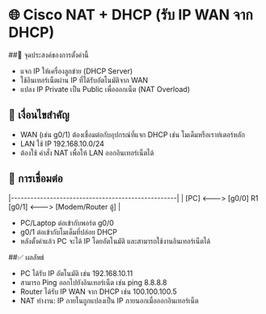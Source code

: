 # 🌐 Cisco NAT + DHCP (รับ IP WAN จาก DHCP)
##🎯 จุดประสงค์ของการตั้งค่านี้
- แจก IP ให้เครื่องลูกข่าย (DHCP Server)
- ใช้อินเทอร์เน็ตผ่าน IP ที่ได้รับอัตโนมัติจาก WAN
- แปลง IP Private เป็น Public เพื่อออกเน็ต (NAT Overload)

## 📌 เงื่อนไขสำคัญ
- WAN (เช่น g0/1) ต้องเชื่อมต่อกับอุปกรณ์ที่แจก DHCP เช่น โมเด็มหรือเราท์เตอร์หลัก
- LAN ใช้ IP 192.168.10.0/24
- ต้องใช้ คำสั่ง NAT เพื่อให้ LAN ออกอินเทอร์เน็ตได้

## 🔌 การเชื่อมต่อ
|---------------------------------------------------|
| [PC] <---> [g0/0] R1 [g0/1] <---> [Modem/Router ตู้] |

- PC/Laptop ต่อเข้ากับพอร์ต g0/0
- g0/1 ต่อเข้ากับโมเด็มที่ปล่อย DHCP
- หลังตั้งค่าแล้ว PC จะได้ IP โดยอัตโนมัติ และสามารถใช้งานอินเทอร์เน็ตได้

##✅ ผลลัพธ์
- PC ได้รับ IP อัตโนมัติ เช่น 192.168.10.11
- สามารถ Ping ออกไปยังอินเทอร์เน็ต เช่น ping 8.8.8.8
- Router ได้รับ IP WAN จาก DHCP เช่น 100.100.100.5
- NAT ทำงาน: IP ภายในถูกแปลงเป็น IP ภายนอกเมื่อออกอินเทอร์เน็ต
